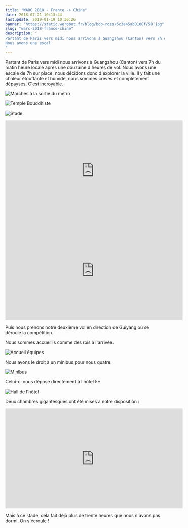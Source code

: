 ```yaml
---
title: "WARC 2018 - France -> Chine"
date: 2018-07-21 10:13:44
lastupdate: 2019-01-19 10:30:26
banner: "https://static.werobot.fr/blog/bob-ross/5c3e45ab0108f/50.jpg"
slug: "warc-2018-france-chine"
description: " 
Partant de Paris vers midi nous arrivons à Guangzhou (Canton) vers 7h du matin heure locale après une douzaine d'heures de vol.
Nous avons une escal
"
---
```

Partant de Paris vers midi nous arrivons à Guangzhou (Canton) vers 7h du matin heure locale après une douzaine d'heures de vol.
Nous avons une escale de 7h sur place, nous décidons donc d'explorer la ville.
Il y fait une chaleur étouffante et humide, nous sommes crevés et complètement dépaysés. C'est incroyable.

![Marches à la sortie du métro](https://static.werobot.fr/blog/bob-ross/5c3e45ad2904e/50.jpg "Marches à la sortie du métro")

![Temple Bouddhiste](https://static.werobot.fr/blog/bob-ross/5c3e45ab0108f/50.jpg "Temple Bouddhiste")

![Stade](https://static.werobot.fr/blog/bob-ross/5c3e45b2ad35f/50.jpg "Stade")

<iframe width="560" height="315" src="https://www.youtube-nocookie.com/embed/yG1PK0R4JCg" frameborder="0" allow="accelerometer; autoplay; encrypted-media; gyroscope; picture-in-picture" allowfullscreen></iframe>

<iframe width="560" height="315" src="https://www.youtube-nocookie.com/embed/rm1c7Io3DsE" frameborder="0" allow="accelerometer; autoplay; encrypted-media; gyroscope; picture-in-picture" allowfullscreen></iframe>

Puis nous prenons notre deuxième vol en direction de Guiyang où se déroule la compétition.

Nous sommes accueillis comme des rois à l'arrivée.

![Accueil équipes](https://static.werobot.fr/blog/bob-ross/5c3e45b5018c8/50.jpg "Accueil équipes")

Nous avons le droit à un minibus pour nous quatre.

![Minibus](https://static.werobot.fr/blog/bob-ross/5c3e45b738e9b/50.jpg "Minibus")

Celui-ci nous dépose directement à l’hôtel 5*

![Hall de l'hôtel](https://static.werobot.fr/blog/bob-ross/5c3e45be54409/50.jpg "Hall de l'hôtel")

Deux chambres gigantesques ont été mises à notre disposition :

<iframe width="560" height="315" src="https://www.youtube-nocookie.com/embed/O11lcqF1lmc" frameborder="0" allow="accelerometer; autoplay; encrypted-media; gyroscope; picture-in-picture" allowfullscreen></iframe>

Mais à ce stade, cela fait déjà plus de trente heures que nous n'avons pas dormi. On s'écroule !
    